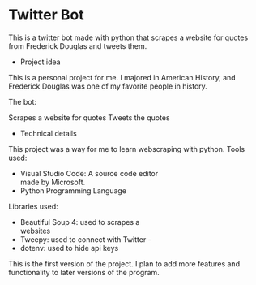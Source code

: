 # Twitter Bot

This is a twitter bot made with python that scrapes a website for quotes from Frederick Douglas and tweets them.

- Project idea

This is a personal project for me. I majored in American History, and Frederick Douglas was one of my favorite people in history.

The bot:

Scrapes a website for quotes
Tweets the quotes

- Technical details

This project was a way for me to learn webscraping with python. Tools used:

- Visual Studio Code: A source code editor  
   made by Microsoft.
- Python Programming Language

Libraries used:

- Beautiful Soup 4: used to scrapes a  
   websites
- Tweepy: used to connect with Twitter -
- dotenv: used to hide api keys

This is the first version of the project. I plan to add more features and functionality to later versions of the program.
